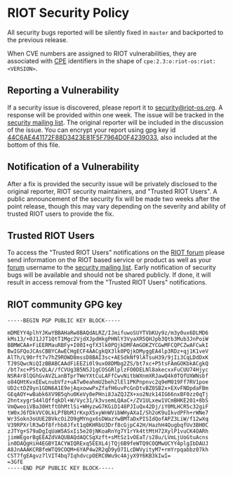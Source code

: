 # RIOT Security Policy

All security bugs reported will be silently fixed in `master` and backported
to the previous release.

When CVE numbers are assigned to RIOT vulnerabilities, they are associated with
[CPE] identifiers in the shape of `cpe:2.3:o:riot-os:riot:<VERSION>`.

[CPE]: https://nvd.nist.gov/products/cpe

## Reporting a Vulnerability

If a security issue is discovered, please report it to security@riot-os.org.
A response will be provided within one week.
The issue will be tracked in the [security mailing list](mailto:security@riot-os.org).
The original reporter will be included in the discussion of the issue.
You can encrypt your report using gpg key id
[44C6AE441172F88D3423E81F5F7964D0F4239033][security-gpg], also included at the
bottom of this file.

[security-gpg]: https://riot-os.org/assets/keys/security.asc

## Notification of a Vulnerability

After a fix is provided the security issue will be privately disclosed to the
original reporter, RIOT security maintainers, and "Trusted RIOT Users".
A public announcement of the security fix will be made two weeks after the
point release, though this may vary depending on the severity and ability of
trusted RIOT users to provide the fix.

## Trusted RIOT Users

To access the "Trusted RIOT Users" notifications on the
[RIOT forum](https://forum.riot-os.org) please send information
on the RIOT based service or product as well as your
[forum](https://forum.riot-os.org) username to the
[security mailing list](mailto:security@riot-os.org).
Early notification of security bugs will be available and should not be shared
publicly.
If done, it will result in access removal from the "Trusted RIOT Users"
notifications.

## RIOT community GPG key

```
-----BEGIN PGP PUBLIC KEY BLOCK-----

mDMEYY4plhYJKwYBBAHaRw8BAQdALRZ/IJmifuwoSUYTVbKUy9z/m3y0ux6DLMD6
kMs13/+0J1JJT1QtT1Mgc2VjdXJpdHkgPHNlY3VyaXR5QHJpb3Qtb3Mub3JnPoiW
BBMWCAA+FiEERMauRBFy+I00I+gfX3lk0PQjkDMFAmGOKZYCGwMFCQPCZwAFCwkI
BwIGFQoJCAsCBBYCAwECHgECF4AACgkQX3lk0PQjkDMyggEA4lp3RDz+qj1K1veV
AlTh/L90rft7v7hZ9ROWD8mssD8BAI3sc+AESdkNf9lATsuH39/9jIi3CqLDdDxK
TJ9SQwcNiQIzBBABCAAdFiEEZi0l9uxO8DMbg2ZS/bt7xc+P5tsFAmGOKbkACgkQ
/bt7xc+P5tvQLA//fCVUg3B5N5J1gCOSGRlplzFO0DELNl8akecxxFuCUU74Hjyc
NSR4r8lQGhGvAVZLanBTprTWeYXtCuLAFfCwvNitbWXnmXRJawQ4k0TQfUXWNsbf
o84QHtKvxEEwLnubVfz+uATw0eahmU2beh2lEl1PKPnpnvc2q9eM019Ff7RV1poe
UD2ctDZ9yn1GDN6A1E9ejAqxowwPxZfafH6uvPcGnDtvBZ0SB2x+EXvFNDpdaFBm
GEqAOY+wBabk6XV9B5qhu0KeVy0ePHni8JaZQJZX+xo2Nzk14IG66nxBF0zz0qTj
2hntxygrS44lQffqkDl+W/Vyc31/k3vsemLQAaC+/ZV1ULxew1VCmBHKE201+8bS
VmQweoiVBa30HtftOhMtlSi+WHyzwG7KGiD148PJIuQx42Dj/iY0MLHCR5c32giF
tW0xJ6fDkVVC0LkLPfBbMJrKxpX5xyWnWVibWHyAXaI/Sh2oK9uIkvdPFh+rWNe7
Wr3Sokn3oUUE2BVkcOiZO9gMYngx6sDWazYwBMTaDxPISIdQofAPZ3LiW/f12wXq
V39RPXrlR3wDf8frhb8Jfxt1q0KHRbU3Drf8cGjpC42H/HazhH4QugbqfUv3BH0C
zJTYg+S79aDgIqUaW5ASxIi5e20jNKoaRnYg7Y1rYk4ttMtH72XylP1vuCK4OARh
jimWEgorBgEEAZdVAQUBAQdAQCSgXzft+sMtSz1vOEaT/s28u/LVmLjUoGtuAcns
in0DAQgHiH4EGBYIACYWIQRExq5EEXL4jTQj6B9feWTQ9COQMwUCYY4plgIbDAUJ
A8JnAAAKCRBfeWTQ9COQM+6YAP4w2R2qD9yO7ILcDWVyityM7+rmYrpqabbz07kh
CST7fgEAgvz7lVIT4bq7IqhdvcpOERC0Wu9c4AjyX9Y6KB3kIwI=
=3GfE
-----END PGP PUBLIC KEY BLOCK-----
```
